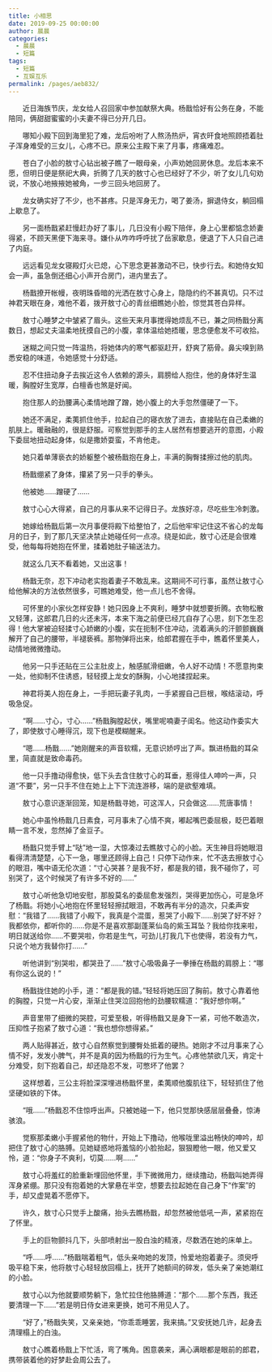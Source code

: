 ```yaml
---
title: 小相思
date: 2019-09-25 00:00:00
author: 晨晨
categories: 
  - 晨晨
  - 短篇
tags: 
  - 短篇
  - 互娱互乐
permalink: /pages/aeb832/
---
```


　　近日海族节庆，龙女给人召回家中参加献祭大典。杨戬恰好有公务在身，不能陪同，俩甜甜蜜蜜的小夫妻不得已分开几日。

　　哪知小殿下回到海里犯了难，龙后吩咐了人熬汤热炉，宵衣旰食地照顾捂着肚子浑身难受的三女儿，心疼不已。原来公主殿下来了月事，疼痛难忍。

　　苍白了小脸的敖寸心钻出被子瞧了一眼母亲，小声劝她回房休息。龙后本来不愿，但明日便是祭祀大典，折腾了几天的敖寸心也已经好了不少，听了女儿几句劝说，不放心地掖掖她被角，一步三回头地回房了。

<!-- more -->

　　龙女确实好了不少，也不甚疼。只是浑身无力，喝了姜汤，摒退侍女，躺回榻上歇息了。

　　另一面杨戬紧赶慢赶办好了事儿，几日没有小殿下陪伴，身上心里都惦念娇妻得紧，不顾天黑便下海来寻。嫌仆从咋咋呼呼扰了岳家歇息，便退了下人只自己进了内庭。

　　远远看见龙女寝殿灯火已熄，心下思念更甚激动不已，快步行去。和她侍女知会一声，虽急倒还细心小声开合房门，进内里去了。

　　杨戬撩开帐幔，夜明珠昏暗的光洒在敖寸心身上，隐隐约约不甚真切。只不过神君天眼在身，难他不着，拨开敖寸心的青丝细瞧她小脸，惊觉其苍白异样。

　　敖寸心睡梦之中皱紧了眉头。这些天来月事搅得她烦乱不已，兼之同杨戬分离数日，想起丈夫温柔地抚摸自己的小腹，拿体温给她捂暖，思念便愈发不可收拾。

　　迷糊之间只觉一阵温热，将她体内的寒气都驱赶开，舒爽了筋骨。鼻尖嗅到熟悉安稳的味道，令她感觉十分舒适。

　　忍不住扭动身子去挨近这令人依赖的源头，肩膀给人抱住，他的身体好生温暖，胸膛好生宽厚，白檀香也煞是好闻。

　　抱住那人的劲腰满心柔情地蹭了蹭，她小腹上的大手忽然僵硬了一下。

　　她还不满足，柔荑抓住他手，拉起自己的寝衣放了进去，直接贴在自己柔嫩的肌肤上。暖融融的，很是舒服。可察觉到那手的主人居然有想要逃开的意图，小殿下委屈地扭动起身体，似是撒娇耍蛮，不肯他走。

　　她只着单薄亵衣的娇躯整个被杨戬抱在身上，丰满的胸臀揉擦过他的肌肉。

　　杨戬绷紧了身体，攥紧了另一只手的拳头。

　　他被她……蹭硬了……

　　敖寸心心大得紧，自己的月事从来不记得日子。龙族好凉，尽吃些生冷刺激。

　　她嫁给杨戬后第一次月事便将殿下给整怕了，之后他牢牢记住这不省心的龙每月的日子，到了那几天坚决禁止她碰任何一点凉。绕是如此，敖寸心还是会很难受，他每每将她抱在怀里，揉着她肚子输送法力。

　　就这么几天不看着她，又出这事！

　　杨戬无奈，忍下冲动老实抱着妻子不敢乱来。这期间不可行事，虽然让敖寸心给他解决的方法依然很多，可瞧她难受，他一点儿也不舍得。

　　可怀里的小家伙怎样安静！她只因身上不爽利，睡梦中就想要折腾。衣物松散又轻薄，这郎君几日的火还未泻，本来下海之前便已经兀自存了心思，刻下怎生忍得！他大掌被迫轻揉寸心娇嫩的小腹，实在扼制不住冲动，流着满头的汗颤颤巍巍解开了自己的腰带，半褪亵裤。那物弹将出来，给郎君握在手中，瞧着怀里美人，动情地微微撸动。

　　他另一只手还贴在三公主肚皮上，触感腻滑细嫩，令人好不动情！不愿意拘束一处，他抑制不住诱惑，轻轻摸上龙女的酥胸，小心地揉捏起来。

　　神君将美人抱在身上，一手把玩妻子乳肉，一手紧握自己巨根，喉结滚动，呼吸急促。

　　“啊……寸心，寸心……”杨戬胸膛起伏，嘴里呢喃妻子闺名。他这动作委实大了，即使敖寸心睡得沉，现下也是模糊醒来。

　　“嗯……杨戬……”她刚醒来的声音软糯，无意识娇哼出了声。飘进杨戬的耳朵里，简直就是致命毒药。

　　他一只手撸动得愈快，低下头去含住敖寸心的耳垂，惹得佳人呻吟一声，只道“不要”，另一只手不住在她上上下下流连游移，端的是欲壑难填。

　　敖寸心意识逐渐回笼，知是杨戬寻她，可这浑人，只会做这……荒唐事情！

　　她心中虽怜杨戬几日素食，可月事未了心情不爽，嘟起嘴巴委屈极，眨巴着眼睛一言不发，忽然掉了金豆子。

　　杨戬只觉手臂上“哒”地一湿，大惊凑过去瞧敖寸心的小脸。天生神目将她眼泪看得清清楚楚，心下一急，哪里还顾得上自己！只停下动作来，忙不迭去擦敖寸心的眼泪，嘴中语无伦次道：“寸心哭甚？是我不好，都是我的错，我不碰你了，可别哭了，这个时候哭了有许多不好的……”

　　敖寸心听他急切地安慰，那股莫名的委屈愈发强烈，哭得更加伤心，可是急坏了杨戬。将她小心地抱在怀里轻轻擦拭眼泪，不敢再有半分的造次，只柔声安慰：“我错了……我错了小殿下，我真是个混蛋，惹哭了小殿下……别哭了好不好？我都依你，都听你的……你是不是喜欢那副蓬莱仙岛的紫玉耳坠？我给你找来啦，明日就送给你……不要哭啦，你若是生气，可劲儿打我几下也使得，若没有力气，只说个地方我替你打……”

　　听他讲到“别哭啦，都哭丑了……”敖寸心吸吸鼻子一拳捶在杨戬的肩膀上：“哪有你这么说的！”

　　杨戬拢住她的小手，道：“都是我的错。”轻轻将她压回了胸前。敖寸心靠着他的胸膛，只觉一片心安，渐渐止住哭泣回抱他的劲腰软糯道：“我好想你啊。”

　　声音里带了细微的哭腔，可爱至极，听得杨戬又是身下一紧，可他不敢造次，压抑性子抱紧了敖寸心道：“我也想你想得紧。”

　　两人贴得甚近，敖寸心自然察觉到腰臀处抵着的硬热。她刚才不过月事来了心情不好，发发小脾气，并不是真的因为杨戬的行为生气。心疼他禁欲几天，肯定十分难受，刻下抱着自己，却还隐忍不发，可憋坏了他罢？

　　这样想着，三公主将脸深深埋进杨戬怀里，柔荑顺他腹肌往下，轻轻抓住了他坚硬如铁的下体。

　　“哦……”杨戬忍不住惊呼出声。只被她碰一下，他只觉那快感层层叠叠，惊涛骇浪。

　　觉察那柔嫩小手握紧他的物什，开始上下撸动，他喉咙里溢出畅快的呻吟，却把住了敖寸心的胳膊。见她疑惑地将羞恼的小脸抬起，狠狠瞪他一眼，他又爱又怜，道：“你身子不爽利，切莫……啊……”

　　敖寸心将羞红的脸重新埋回他怀里，手下微微用力，继续撸动，杨戬叫她弄得浑身紧绷。那只没有抱着她的大掌悬在半空，想要去拉起她在自己身下“作案”的手，却又虚晃着不愿停下。

　　许久，敖寸心只觉手上酸痛，抬头去瞧杨戬，却忽然被他低吼一声，紧紧抱在了怀里。

　　手上的巨物颤抖几下，头部喷射出一股白浊的精液，尽数洒在她的床单上。

　　“呼……呼……”杨戬喘着粗气，低头亲吻她的发顶，怜爱地抱着妻子。须臾呼吸平稳下来，他将敖寸心轻轻放回榻上，抚开了她额间的碎发，低头亲了亲她潮红的小脸。

　　敖寸心以为他就要顺势躺下，急忙拉住他胳膊道：“那个……那个东西，我还要清理一下……”若是明日侍女进来更换，她可不用见人了。

　　“好了，”杨戬失笑，又亲亲她，“你乖乖睡罢，我来搞。”又安抚她几许，起身去清理榻上的白浊。

　　敖寸心瞧着杨戬上下忙活，弯了嘴角。困意袭来，满心满眼都是眼前的郎君，携带装着他的好梦赴会周公去了。
